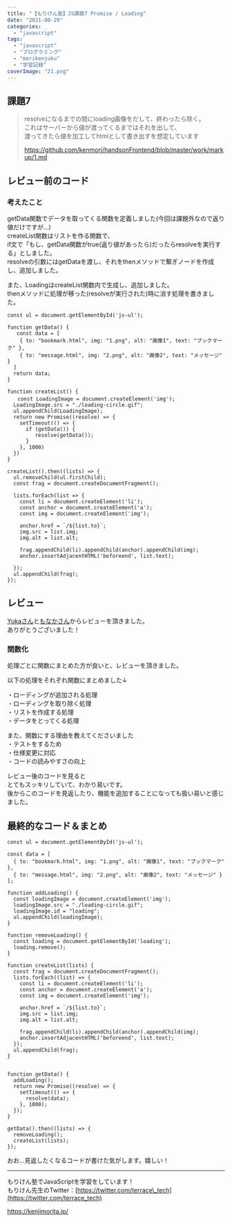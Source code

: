 ```yaml
---
title: "【もりけん塾】JS課題7 Promise / Loading"
date: "2021-08-29"
categories: 
  - "javascript"
tags: 
  - "javascript"
  - "プログラミング"
  - "morikenjuku"
  - "学習記録"
coverImage: "21.png"
---
```


## 課題7

> resolveになるまでの間にloading画像をだして、終わったら除く。  
> これはサーバーから値が渡ってくるまではそれを出して、  
> 渡ってきたら値を加工してhtmlとして書き出すを想定しています
> 
> https://github.com/kenmori/handsonFrontend/blob/master/work/markup/1.md

## レビュー前のコード

### 考えたこと

getData関数でデータを取ってくる関数を定義しました(今回は課題外なので返り値だけですが...)  
createList関数はリストを作る関数で、  
if文で「もし、getData関数がtrue(返り値があったら)だったらresolveを実行する」としました。  
resolveの引数にはgetDataを渡し、それをthenメソッドで繋ぎノードを作成し、追加しました。

また、LoadingはcreateList関数内で生成し、追加しました。  
thenメソッドに処理が移った(resolveが実行された)時に消す処理を書きました。

```
const ul = document.getElementById('js-ul');

function getData() {
   const data = [
    { to: "bookmark.html", img: "1.png", alt: "画像1", text: "ブックマーク" },
    { to: "message.html", img: "2.png", alt: "画像2", text: "メッセージ" }
  ]
  return data;
}

function createList() {
　　const LoadingImage = document.createElement('img');
  LoadingImage.src = "./loading-circle.gif";
  ul.appendChild(LoadingImage);
  return new Promise((resolve) => {
    setTimeout(() => {
      if (getData()) {
         resolve(getData());
      }
    }, 1000)
  })
}

createList().then((lists) => {
  ul.removeChild(ul.firstChild);
  const frag = document.createDocumentFragment();

  lists.forEach(list => {
    const li = document.createElement('li');
    const anchor = document.createElement('a');
    const img = document.createElement('img');

    anchor.href = `/${list.to}`;
    img.src = list.img;
    img.alt = list.alt;

    frag.appendChild(li).appendChild(anchor).appendChild(img);
    anchor.insertAdjacentHTML('beforeend', list.text);

  });
  ul.appendChild(frag);
});
```

## レビュー

[Yukaさん](https://twitter.com/mamuuu08)と[もなかさん](https://twitter.com/ruby443n)からレビューを頂きました。  
ありがとうございました！

### 関数化

処理ごとに関数にまとめた方が良いと、レビューを頂きました。

以下の処理をそれぞれ関数にまとめました↓

・ローディングが追加される処理  
・ローディングを取り除く処理  
・リストを作成する処理  
・データをとってくる処理

また、関数にする理由を教えてくださいました  
・テストをするため  
・仕様変更に対応  
・コードの読みやすさの向上  

レビュー後のコードを見ると  
とてもスッキリしていて、わかり易いです。  
後からこのコードを見返したり、機能を追加することになっても扱い易いと感じました。

## 最終的なコード＆まとめ

```
const ul = document.getElementById('js-ul');

const data = [
  { to: "bookmark.html", img: "1.png", alt: "画像1", text: "ブックマーク" },
  { to: "message.html", img: "2.png", alt: "画像2", text: "メッセージ" }
];

function addLoading() {
  const loadingImage = document.createElement('img');
  loadingImage.src = "./loading-circle.gif";
  loadingImage.id = "loading";
  ul.appendChild(loadingImage);
}

function removeLoading() {
  const loading = document.getElementById('loading');
  loading.remove();
}

function createList(lists) {
  const frag = document.createDocumentFragment();
  lists.forEach((list) => {
    const li = document.createElement('li');
    const anchor = document.createElement('a');
    const img = document.createElement('img');

    anchor.href = `/${list.to}`;
    img.src = list.img;
    img.alt = list.alt;

    frag.appendChild(li).appendChild(anchor).appendChild(img);
    anchor.insertAdjacentHTML('beforeend', list.text);
  });
  ul.appendChild(frag);
}


function getData() {
  addLoading();
  return new Promise((resolve) => {
    setTimeout(() => {
      resolve(data);
    }, 1000);
  });
}

getData().then((lists) => {
  removeLoading();
  createList(lists);
});
```

おお...見返したくなるコードが書けた気がします。嬉しい！

* * *

もりけん塾でJavaScriptを学習をしています！  
もりけん先生のTwitter：[https://twitter.com/terrace\_tech](https://twitter.com/terrace_tech)

https://kenjimorita.jp/
